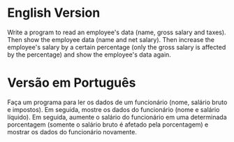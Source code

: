 # English Version
Write a program to read an employee's data (name, gross salary and taxes). Then show the employee data (name and net salary). Then increase the employee's salary by a certain percentage (only the gross salary is affected by the percentage) and show the employee's data again.

# Versão em Português
Faça um programa para ler os dados de um funcionário (nome, salário bruto e impostos). Em seguida, mostre os dados do funcionário (nome e salário líquido). Em seguida, aumente o salário do funcionário em uma determinada porcentagem (somente o salário bruto é afetado pela porcentagem) e mostrar os dados do funcionário novamente.
